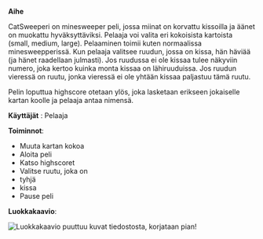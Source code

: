 **Aihe**


CatSweeperi on minesweeper peli, jossa miinat on korvattu kissoilla ja äänet on muokattu hyväksyttäviksi.
Pelaaja voi valita eri kokoisista kartoista (small, medium, large). Pelaaminen toimii kuten normaalissa minesweepperissä.
Kun pelaaja valitsee ruudun, jossa on kissa, hän häviää (ja hänet raadellaan julmasti). Jos ruudussa ei ole kissaa
tulee näkyviin numero, joka kertoo kuinka monta kissaa on lähiruuduissa. Jos ruudun vieressä on ruutu, jonka vieressä ei ole
yhtään kissaa paljastuu tämä ruutu.

Pelin loputtua highscore otetaan ylös, joka lasketaan erikseen jokaiselle kartan koolle ja pelaaja antaa nimensä.

**Käyttäjät** : Pelaaja

**Toiminnot**:
* Muuta kartan kokoa
* Aloita peli
* Katso highscoret
* Valitse ruutu, joka on
 * tyhjä
 * kissa
* Pause peli

**Luokkakaavio**:

![Luokkakaavio puuttuu kuvat tiedostosta, korjataan pian!](/dokumentaatio/kuvat/LuokkaKaavioJava.png)
